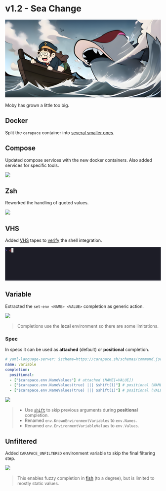 # v1.2 - Sea Change

![](./v1.2/banner.png)

Moby has grown a little too big.

## Docker

Split the `carapace` container into [several smaller ones](https://github.com/carapace-sh/docker).

## Compose

Updated compose services with the new docker containers.
Also added services for specific tools.

![](./v1.2/compose.cast)

## Zsh

Reworked the handling of quoted values.

![](./v1.2/zsh.cast)

## VHS

Added [VHS] tapes to [verify](https://carapace-sh.github.io/carapace/development/vhs/word.html) the shell integration.

![](./v1.2/word.elvish.gif)

## Variable

Extracted the `set-env <NAME> <VALUE>` completion as generic action.

![](./v1.2/env.cast)

> Completions use the **local** environment so there are some limitations.

### Spec

In specs it can be used as **attached** (default) or **positional** completion.

```yaml
# yaml-language-server: $schema=https://carapace.sh/schemas/command.json
name: variable
completion:
  positional:
  - ["$carapace.env.NameValues"] # attached (NAME[=VALUE])
  - ["$carapace.env.NameValues(true) ||| $shift(1)"] # positional (NAME)
  - ["$carapace.env.NameValues(true) ||| $shift(1)"] # positional (VALUE)
```

![](./v1.2/env-spec.cast)

> - Use [`shift`] to skip previous arguments during **positional** completion.
> - Renamed `env.KnownEnvironmentVariables` to `env.Names`.
> - Renamed `env.EnvironmentVariableValues` to `env.Values`.


## Unfiltered

Added `CARAPACE_UNFILTERED` environment variable to skip the final filtering step.

![](./v1.2/unfiltered.cast)

> This enables fuzzy completion in [fish] (to a degree), but is limited to mostly static values.

[fish]:https://fishshell.com/
[`shift`]:https://carapace-sh.github.io/carapace-spec/carapace-spec/macros/modifier.html#shift
[VHS]:https://github.com/charmbracelet/vhs
